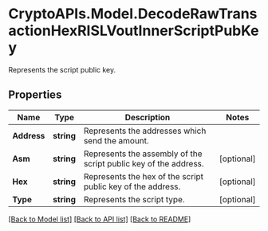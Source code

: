 # CryptoAPIs.Model.DecodeRawTransactionHexRISLVoutInnerScriptPubKey
Represents the script public key.

## Properties

Name | Type | Description | Notes
------------ | ------------- | ------------- | -------------
**Address** | **string** | Represents the addresses which send the amount. | 
**Asm** | **string** | Represents the assembly of the script public key of the address. | [optional] 
**Hex** | **string** | Represents the hex of the script public key of the address. | [optional] 
**Type** | **string** | Represents the script type. | [optional] 

[[Back to Model list]](../README.md#documentation-for-models) [[Back to API list]](../README.md#documentation-for-api-endpoints) [[Back to README]](../README.md)

